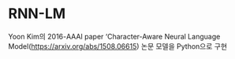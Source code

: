 # RNN-LM
Yoon Kim의 2016-AAAI paper ‘Character-Aware Neural Language Model(https://arxiv.org/abs/1508.06615) 논문 모델을 Python으로 구현 

